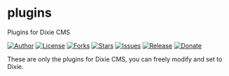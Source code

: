 # plugins
Plugins for Dixie CMS

[![Author](https://img.shields.io/badge/author-9r3i-lightgrey.svg)](https://github.com/9r3i)
[![License](https://img.shields.io/github/license/9r3i/plugins.svg)](https://github.com/9r3i/plugins/blob/master/license.txt)
[![Forks](https://img.shields.io/github/forks/9r3i/plugins.svg)](https://github.com/9r3i/plugins/network)
[![Stars](https://img.shields.io/github/stars/9r3i/plugins.svg)](https://github.com/9r3i/plugins/stargazers)
[![Issues](https://img.shields.io/github/issues/9r3i/plugins.svg)](https://github.com/9r3i/plugins/issues)
[![Release](https://img.shields.io/github/release/9r3i/plugins.svg)](https://github.com/9r3i/plugins/releases)
[![Donate](https://img.shields.io/badge/paypal-donate-yellowgreen.svg)](https://www.paypal.com/cgi-bin/webscr?cmd=_donations&business=5VLYA8SDV3CTG&lc=ID&item_name=Software%20Developer&currency_code=USD&bn=PP%2dDonationsBF%3abtn_donateCC_LG%2egif%3aNonHosted "Donate")

These are only the plugins for Dixie CMS, you can freely modify and set to Dixie.
